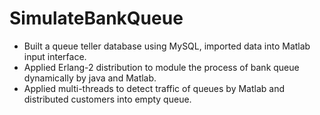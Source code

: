 # SimulateBankQueue
- Built a queue teller database using MySQL, imported data into Matlab input interface.
- Applied Erlang-2 distribution to module the process of bank queue dynamically by java and Matlab.
- Applied multi-threads to detect traffic of queues by Matlab and distributed customers into empty queue.
